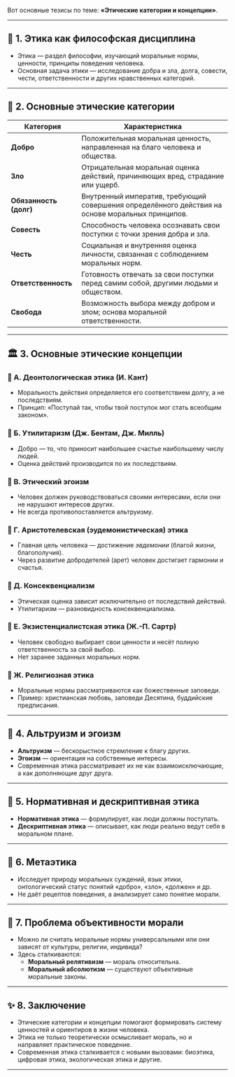 Вот основные тезисы по теме: **«Этические категории и концепции»**.

---

## 📌 1. **Этика как философская дисциплина**
- Этика — раздел философии, изучающий моральные нормы, ценности, принципы поведения человека.
- Основная задача этики — исследование добра и зла, долга, совести, чести, ответственности и других нравственных категорий.

---

## 🧭 2. **Основные этические категории**

| Категория | Характеристика |
|-----------|----------------|
| **Добро** | Положительная моральная ценность, направленная на благо человека и общества. |
| **Зло** | Отрицательная моральная оценка действий, причиняющих вред, страдание или ущерб. |
| **Обязанность (долг)** | Внутренный императив, требующий совершения определённого действия на основе моральных принципов. |
| **Совесть** | Способность человека осознавать свои поступки с точки зрения добра и зла. |
| **Честь** | Социальная и внутренняя оценка личности, связанная с соблюдением моральных норм. |
| **Ответственность** | Готовность отвечать за свои поступки перед самим собой, другими людьми и обществом. |
| **Свобода** | Возможность выбора между добром и злом; основа моральной ответственности. |

---

## 🏛️ 3. **Основные этические концепции**

### 📌 А. **Деонтологическая этика** (И. Кант)
- Моральность действия определяется его соответствием долгу, а не последствиям.
- Принцип: «Поступай так, чтобы твой поступок мог стать всеобщим законом».

### 📌 Б. **Утилитаризм** (Дж. Бентам, Дж. Милль)
- Добро — то, что приносит наибольшее счастье наибольшему числу людей.
- Оценка действий производится по их последствиям.

### 📌 В. **Этический эгоизм**
- Человек должен руководствоваться своими интересами, если они не нарушают интересов других.
- Не всегда противопоставляется альтруизму.

### 📌 Г. **Аристотелевская (эудемонистическая) этика**
- Главная цель человека — достижение *эвдемонии* (благой жизни, благополучия).
- Через развитие добродетелей (арет) человек достигает гармонии и счастья.

### 📌 Д. **Консеквенциализм**
- Этическая оценка зависит исключительно от последствий действий.
- Утилитаризм — разновидность консеквенциализма.

### 📌 Е. **Экзистенциалистская этика** (Ж.-П. Сартр)
- Человек свободно выбирает свои ценности и несёт полную ответственность за свой выбор.
- Нет заранее заданных моральных норм.

### 📌 Ж. **Религиозная этика**
- Моральные нормы рассматриваются как божественные заповеди.
- Пример: христианская любовь, заповеди Десятина, буддийские предписания.

---

## 🤝 4. **Альтруизм и эгоизм**
- **Альтруизм** — бескорыстное стремление к благу других.
- **Эгоизм** — ориентация на собственные интересы.
- Современная этика рассматривает их не как взаимоисключающие, а как дополняющие друг друга.

---

## 🧩 5. **Нормативная и дескриптивная этика**
- **Нормативная этика** — формулирует, как люди должны поступать.
- **Дескриптивная этика** — описывает, как люди реально ведут себя в моральном плане.

---

## 🔄 6. **Метаэтика**
- Исследует природу моральных суждений, язык этики, онтологический статус понятий «добро», «зло», «должен» и др.
- Не даёт рецептов поведения, а анализирует само понятие морали.

---

## 🔁 7. **Проблема объективности морали**
- Можно ли считать моральные нормы универсальными или они зависят от культуры, религии, индивида?
- Здесь сталкиваются:
  - **Моральный релятивизм** — мораль относительна.
  - **Моральный абсолютизм** — существуют объективные моральные законы.

---

## ✨ 8. **Заключение**
- Этические категории и концепции помогают формировать систему ценностей и ориентиров в жизни человека.
- Этика не только теоретически осмысливает мораль, но и направляет практическое поведение.
- Современная этика сталкивается с новыми вызовами: биоэтика, цифровая этика, экологическая этика и другие.

---
